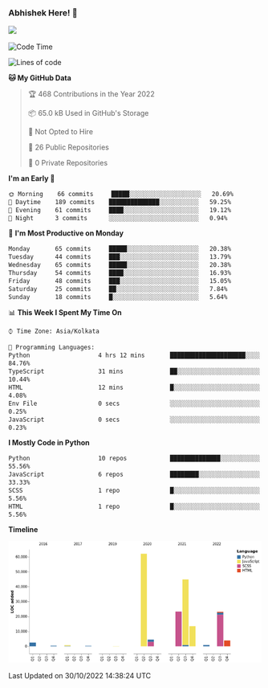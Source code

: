 ### Abhishek Here! 👋
![](https://komarev.com/ghpvc/?username=5parkp1ug&color=green)

<!--
**5parkp1ug/5parkp1ug** is a ✨ _special_ ✨ repository because its `README.md` (this file) appears on your GitHub profile.

Here are some ideas to get you started:

- 🔭 I’m currently working on ...
- 🌱 I’m currently learning ...
- 👯 I’m looking to collaborate on ...
- 🤔 I’m looking for help with ...
- 💬 Ask me about ...
- 📫 How to reach me: ...
- 😄 Pronouns: ...
- ⚡ Fun fact: ...
-->

<!--START_SECTION:waka-->
![Code Time](http://img.shields.io/badge/Code%20Time-511%20hrs%2019%20mins-blue)

![Lines of code](https://img.shields.io/badge/From%20Hello%20World%20I%27ve%20Written-180%20Thousand%20lines%20of%20code-blue)

**🐱 My GitHub Data** 

> 🏆 468 Contributions in the Year 2022
 > 
> 📦 65.0 kB Used in GitHub's Storage 
 > 
> 🚫 Not Opted to Hire
 > 
> 📜 26 Public Repositories 
 > 
> 🔑 0 Private Repositories  
 > 
**I'm an Early 🐤** 

```text
🌞 Morning    66 commits     █████░░░░░░░░░░░░░░░░░░░░   20.69% 
🌆 Daytime    189 commits    ██████████████░░░░░░░░░░░   59.25% 
🌃 Evening    61 commits     ████░░░░░░░░░░░░░░░░░░░░░   19.12% 
🌙 Night      3 commits      ░░░░░░░░░░░░░░░░░░░░░░░░░   0.94%

```
📅 **I'm Most Productive on Monday** 

```text
Monday       65 commits     █████░░░░░░░░░░░░░░░░░░░░   20.38% 
Tuesday      44 commits     ███░░░░░░░░░░░░░░░░░░░░░░   13.79% 
Wednesday    65 commits     █████░░░░░░░░░░░░░░░░░░░░   20.38% 
Thursday     54 commits     ████░░░░░░░░░░░░░░░░░░░░░   16.93% 
Friday       48 commits     ███░░░░░░░░░░░░░░░░░░░░░░   15.05% 
Saturday     25 commits     ██░░░░░░░░░░░░░░░░░░░░░░░   7.84% 
Sunday       18 commits     █░░░░░░░░░░░░░░░░░░░░░░░░   5.64%

```


📊 **This Week I Spent My Time On** 

```text
⌚︎ Time Zone: Asia/Kolkata

💬 Programming Languages: 
Python                   4 hrs 12 mins       █████████████████████░░░░   84.76% 
TypeScript               31 mins             ██░░░░░░░░░░░░░░░░░░░░░░░   10.44% 
HTML                     12 mins             █░░░░░░░░░░░░░░░░░░░░░░░░   4.08% 
Env File                 0 secs              ░░░░░░░░░░░░░░░░░░░░░░░░░   0.25% 
JavaScript               0 secs              ░░░░░░░░░░░░░░░░░░░░░░░░░   0.23%

```

**I Mostly Code in Python** 

```text
Python                   10 repos            ██████████████░░░░░░░░░░░   55.56% 
JavaScript               6 repos             ████████░░░░░░░░░░░░░░░░░   33.33% 
SCSS                     1 repo              █░░░░░░░░░░░░░░░░░░░░░░░░   5.56% 
HTML                     1 repo              █░░░░░░░░░░░░░░░░░░░░░░░░   5.56%

```


**Timeline**

![Chart not found](https://raw.githubusercontent.com/5parkp1ug/5parkp1ug/master/charts/bar_graph.png) 


 Last Updated on 30/10/2022 14:38:24 UTC
<!--END_SECTION:waka-->
